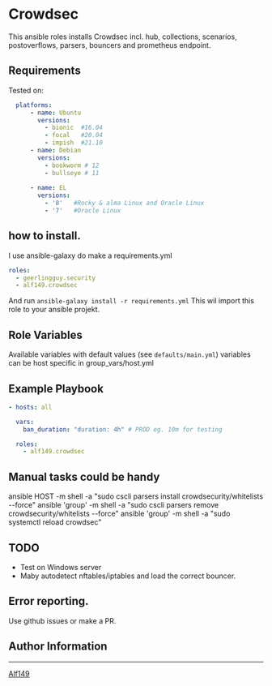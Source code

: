 # Crowdsec
This ansible roles installs Crowdsec incl. hub, collections, scenarios, postoverflows, parsers, bouncers and prometheus endpoint.

## Requirements
Tested on:
```yaml
  platforms:
      - name: Ubuntu
        versions:
          - bionic  #16.04
          - focal   #20.04
          - impish  #21.10
      - name: Debian
        versions:
          - bookworm # 12
          - bullseye # 11
      
      - name: EL
        versions:
          - '8'   #Rocky & alma Linux and Oracle Linux
          - '7'   #Oracle Linux
```

## how to install.
I use ansible-galaxy do make a requirements.yml
```yaml
roles:
  - geerlingguy.security
  - alf149.crowdsec
```
And run 
`ansible-galaxy install -r requirements.yml` This wil import this role to your ansible projekt. 


## Role Variables
Available variables with default values (see `defaults/main.yml`)
variables can be host specific in group_vars/host.yml

## Example Playbook
```yaml
- hosts: all

  vars:
    ban_duration: "duration: 4h" # PROD eg. 10m for testing

  roles:
    - alf149.crowdsec 
```

## Manual tasks could be handy
ansible HOST -m shell -a "sudo cscli parsers install crowdsecurity/whitelists --force"
ansible 'group' -m shell -a "sudo cscli parsers remove crowdsecurity/whitelists --force"
ansible 'group' -m shell -a "sudo systemctl reload crowdsec"

## TODO
- Test on Windows server  
- Maby autodetect nftables/iptables and load the correct bouncer. 

## Error reporting. 
Use github issues or make a PR. 

## Author Information
------------------

[Alf149](https://github.com/alf149) 
